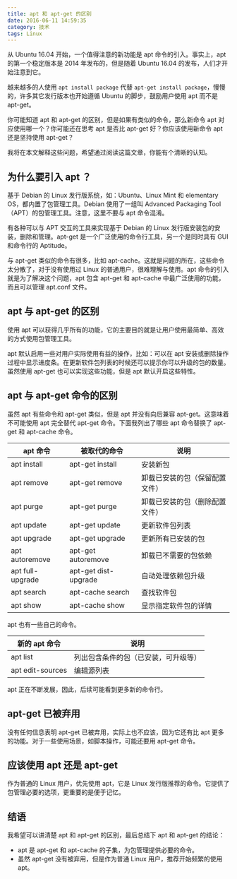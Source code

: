 ```yaml
---
title: apt 和 apt-get 的区别
date: 2016-06-11 14:59:35
category: 技术
tags: Linux
---
```


从 Ubuntu 16.04 开始，一个值得注意的新功能是 apt 命令的引入。事实上，apt 的第一个稳定版本是 2014 年发布的，但是随着 Ubuntu 16.04 的发布，人们才开始注意到它。

越来越多的人使用 `apt install package` 代替 `apt-get install package`，慢慢的，许多其它发行版本也开始遵循 Ubuntu 的脚步，鼓励用户使用 apt 而不是 apt-get。

你可能知道 apt 和 apt-get 的区别，但是如果有类似的命令，那么新命令 apt 对应使用哪一个？你可能还在思考 apt 是否比 apt-get 好？你应该使用新命令 apt 还是坚持使用 apt-get？

我将在本文解释这些问题，希望通过阅读这篇文章，你能有个清晰的认知。

## 为什么要引入 apt ？

基于 Debian 的 Linux 发行版系统，如：Ubuntu、Linux Mint 和 elementary OS，都内置了包管理工具。Debian 使用了一组叫 Advanced Packaging Tool（APT）的包管理工具。注意，这里不要与 apt 命令混淆。

有各种可以与 APT 交互的工具来实现基于 Debian 的 Linux 发行版安装包的安装，删除和管理。apt-get 是一个广泛使用的命令行工具，另一个是同时具有 GUI 和命令行的 Aptitude。

与 apt-get 类似的命令有很多，比如 apt-cache。这就是问题的所在，这些命令太分散了，对于没有使用过 Linux 的普通用户，很难理解与使用。apt 命令的引入就是为了解决这个问题，apt 包含 apt-get 和 apt-cache 中最广泛使用的功能，而且可以管理 apt.conf 文件。

## apt 与 apt-get 的区别

使用 apt 可以获得几乎所有的功能，它的主要目的就是让用户使用最简单、高效的方式使用包管理工具。

apt 默认启用一些对用户实际使用有益的操作，比如：可以在 apt 安装或删除操作过程中显示进度条。在更新软件包列表的时候还可以提示你可以升级的包的数量。虽然使用 apt-get 也可以实现这些功能，但是 apt 默认开启这些特性。

## apt 与 apt-get 命令的区别

虽然 apt 有些命令和 apt-get 类似，但是 apt 并没有向后兼容 apt-get。这意味着不可能使用 apt 完全替代 apt-get 命令。下面我列出了哪些 apt 命令替换了 apt-get 和 apt-cache 命令。

| apt 命令 | 被取代的命令 | 说明 |
|------|------|------|
| apt install | apt-get install | 安装新包 |
| apt remove | apt-get remove | 卸载已安装的包（保留配置文件） |
| apt purge | apt-get purge | 卸载已安装的包（删除配置文件） |
| apt update | apt-get update | 更新软件包列表 |
| apt upgrade | apt-get upgrade | 更新所有已安装的包 |
| apt autoremove | apt-get autoremove | 卸载已不需要的包依赖 |
| apt full-upgrade | apt-get dist-upgrade | 自动处理依赖包升级 |
| apt search | apt-cache search | 查找软件包 |
| apt show | apt-cache show | 显示指定软件包的详情 |

apt 也有一些自己的命令。

| 新的 apt 命令 | 说明 |
|------|------|
| apt list | 列出包含条件的包（已安装，可升级等） |
| apt edit-sources | 编辑源列表 |

apt 正在不断发展，因此，后续可能看到更多新的命令行。

## apt-get 已被弃用

没有任何信息表明 apt-get 已被弃用，实际上也不应该，因为它还有比 apt 更多的功能。对于一些使用场景，如脚本操作，可能还要用 apt-get 命令。

## 应该使用 apt 还是 apt-get

作为普通的 Linux 用户，优先使用 apt，它是 Linux 发行版推荐的命令。它提供了包管理必要的选项，更重要的是便于记忆。

## 结语

我希望可以讲清楚 apt 和 apt-get 的区别，最后总结下 apt 和 apt-get 的结论：

* apt 是 apt-get 和 apt-cache 的子集，为包管理提供必要的命令。
* 虽然 apt-get 没有被弃用，但是作为普通 Linux 用户，推荐开始频繁的使用 apt。
